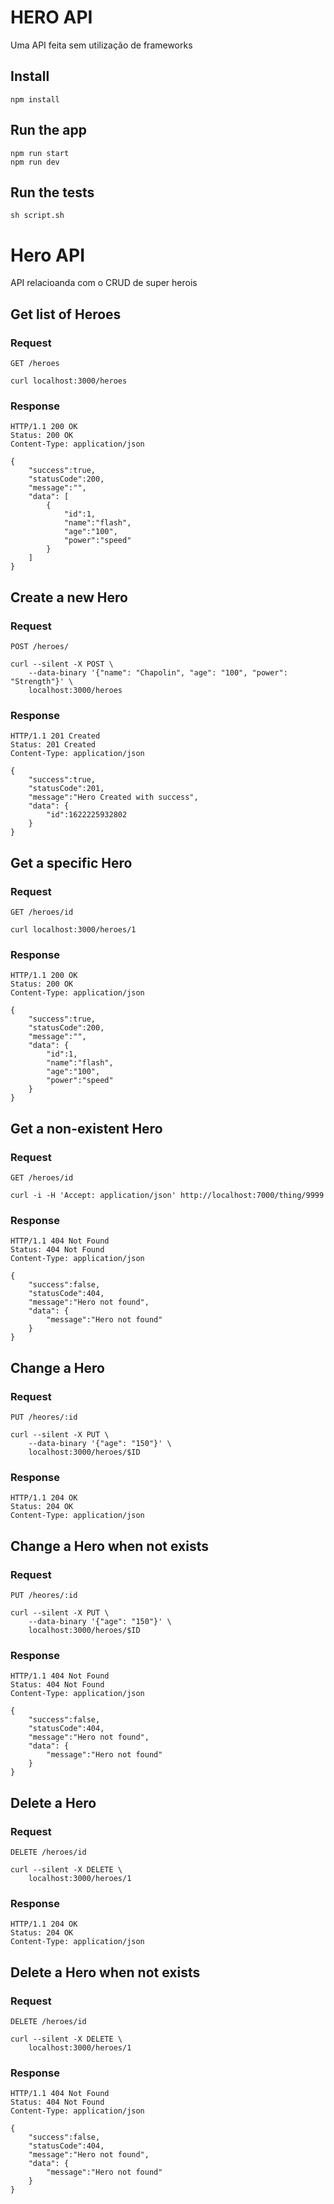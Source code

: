 # HERO API

Uma API feita sem utilização de frameworks

## Install
    npm install

## Run the app

    npm run start
    npm run dev

## Run the tests

    sh script.sh

# Hero API

API relacioanda com o CRUD de super herois

## Get list of Heroes

### Request

`GET /heroes`

    curl localhost:3000/heroes

### Response

    HTTP/1.1 200 OK
    Status: 200 OK
    Content-Type: application/json

    {
        "success":true,
        "statusCode":200,
        "message":"",
        "data": [
            {
                "id":1,
                "name":"flash",
                "age":"100",
                "power":"speed"
            }
        ]
    }

## Create a new Hero

### Request

`POST /heroes/`

    curl --silent -X POST \
        --data-binary '{"name": "Chapolin", "age": "100", "power": "Strength"}' \
        localhost:3000/heroes

### Response

    HTTP/1.1 201 Created
    Status: 201 Created
    Content-Type: application/json

    {
        "success":true,
        "statusCode":201,
        "message":"Hero Created with success",
        "data": {
            "id":1622225932802
        }
    }

## Get a specific Hero

### Request

`GET /heroes/id`

    curl localhost:3000/heroes/1

### Response

    HTTP/1.1 200 OK
    Status: 200 OK
    Content-Type: application/json

    {
        "success":true,
        "statusCode":200,
        "message":"",
        "data": {
            "id":1,
            "name":"flash",
            "age":"100",
            "power":"speed"
        }
    }

## Get a non-existent Hero

### Request

`GET /heroes/id`

    curl -i -H 'Accept: application/json' http://localhost:7000/thing/9999

### Response

    HTTP/1.1 404 Not Found
    Status: 404 Not Found
    Content-Type: application/json

    {
        "success":false,
        "statusCode":404,
        "message":"Hero not found",
        "data": {
            "message":"Hero not found"
        }
    }

## Change a Hero

### Request

`PUT /heores/:id`

    curl --silent -X PUT \
        --data-binary '{"age": "150"}' \
        localhost:3000/heroes/$ID

### Response

    HTTP/1.1 204 OK
    Status: 204 OK
    Content-Type: application/json

## Change a Hero when not exists

### Request

`PUT /heores/:id`

    curl --silent -X PUT \
        --data-binary '{"age": "150"}' \
        localhost:3000/heroes/$ID

### Response

    HTTP/1.1 404 Not Found
    Status: 404 Not Found
    Content-Type: application/json

    {
        "success":false,
        "statusCode":404,
        "message":"Hero not found",
        "data": {
            "message":"Hero not found"
        }
    }

## Delete a Hero

### Request

`DELETE /heroes/id`

    curl --silent -X DELETE \
        localhost:3000/heroes/1

### Response

    HTTP/1.1 204 OK
    Status: 204 OK
    Content-Type: application/json

## Delete a Hero when not exists

### Request

`DELETE /heroes/id`

    curl --silent -X DELETE \
        localhost:3000/heroes/1

### Response

    HTTP/1.1 404 Not Found
    Status: 404 Not Found
    Content-Type: application/json

    {
        "success":false,
        "statusCode":404,
        "message":"Hero not found",
        "data": {
            "message":"Hero not found"
        }
    }
